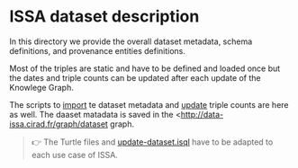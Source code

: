# ISSA dataset description

In this directory we provide the overall dataset metadata, schema definitions, and provenance entities definitions.  

Most of the triples are static and have to be defined and loaded once but the dates and triple counts can be updated after each update of the Knowlege Graph.

The scripts to [import](./import-dataset.sh) te dataset metadata and [update](./update-dataset.sh) triple counts are here as well. The daaset matadata is saved in the <http://data-issa.cirad.fr/graph/dataset graph.  


>:point_right: The Turtle files and [update-dataset.isql](./update-dataset.isql) have to be adapted to each use case of ISSA.
